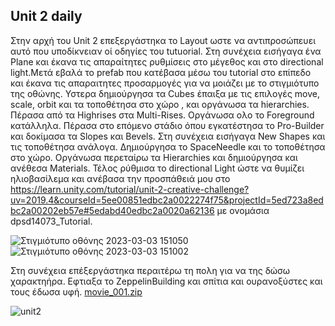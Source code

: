 ## Unit 2 daily
Στην αρχή του Unit 2 επεξεργάστηκα το Layout ωστε να αντιπροσώπευει αυτό που υποδίκνειαν οί οδηγίες του tutuorial.
Στη συνέχεια εισήγαγα ένα Plane και έκανα τις απαραίτητες ρυθμίσεις στο μέγεθος και στο directional light.Μετά εβαλά το prefab που κατέβασα μέσω του tutorial στο επίπεδο και έκανα τις απαραιτητες προσαρμογές για να μοιάζει με το στιγμιότυπο της οθώνης. Υστερα δημιούργησα τα Cubes έπαιξα με τις επιλογές move, scale, orbit και τα τοποθέτησα στο χώρο , και οργάνωσα τα hierarchies. Πέρασα από τα Highrises στα Multi-Rises. Oργάνωσα ολο το Foreground κατάλληλα. Πέρασα στο επόμενο στάδιο όπου εγκατέστησα το Pro-Builder και δοκίμασα τα Slopes και Bevels. Στη συνέχεια εισήγαγα New Shapes και τις τοποθέτησα ανάλογα. Δημιούργησα το SpaceNeedle και το τοποθέτησα στο χώρο. Οργάνωσα περεταίρω τα Hierarchies και δημιούργησα και ανέθεσα Materials. Τέλος ρύθμισα το directional Light ώστε να θυμίζει ηλιοβασίλεμα και ανέβασα την προσπάθειά μου στο  https://learn.unity.com/tutorial/unit-2-creative-challenge?uv=2019.4&courseId=5ee00851edbc2a0022274f75&projectId=5ed723a8edbc2a00202eb57e#5edabd40edbc2a0020a62136 με ονομάσια dpsd14073_Tutorial.


![Στιγμιότυπο οθόνης 2023-03-03 151050](https://user-images.githubusercontent.com/118479811/223519247-c470fd9f-e185-49fb-858a-bfa385dbf3ee.png)
![Στιγμιότυπο οθόνης 2023-03-03 151002](https://user-images.githubusercontent.com/118479811/223519260-71d0bb03-a33f-4fb4-a418-4885ee214d24.png)

Στη συνέχεια επέξεργάστηκα περαιτέρω τη πολη για να της δώσω χαρακτηήρα. Εφτιαξα το ZeppelinBuilding και σπίτια και ουρανοξύστες και τους έδωσα υφή.
[movie_001.zip](https://github.com/dpsd14073/Digital-Storytelling-Individual-Assignment/files/10990478/movie_001.zip)


![unit2](https://user-images.githubusercontent.com/118479811/225613898-568d78ab-6969-4e8b-9a98-53f7161feb11.png)
